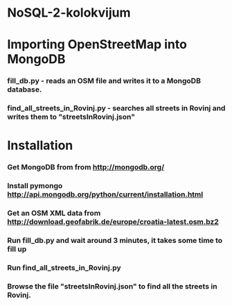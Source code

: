 # NoSQL-2-kolokvijum
# Importing OpenStreetMap into MongoDB

### fill_db.py - reads an OSM file and writes it to a MongoDB database.
### find_all_streets_in_Rovinj.py - searches all streets in Rovinj and writes them to "streetsInRovinj.json"

# Installation

### Get MongoDB from from http://mongodb.org/
### Install pymongo http://api.mongodb.org/python/current/installation.html
### Get an OSM XML data from http://download.geofabrik.de/europe/croatia-latest.osm.bz2
### Run fill_db.py and wait around 3 minutes, it takes some time to fill up
### Run find_all_streets_in_Rovinj.py
### Browse the file "streetsInRovinj.json" to find all the streets in Rovinj.
